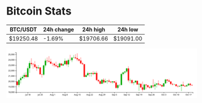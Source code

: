 # Bitcoin Stats

BTC/USDT|24h change|24h high|24h low|
|---|---|---|---|
|$19250.48|-1.69%|$19706.66|$19091.00|

<img src="./chart.svg">
